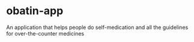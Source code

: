 # obatin-app
An application that helps people do self-medication and all the guidelines for over-the-counter medicines
